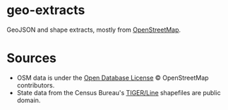 geo-extracts
============
GeoJSON and shape extracts, mostly from [OpenStreetMap](http://www.openstreetmap.org/).

Sources
============
* OSM data is under the [Open Database License](http://opendatacommons.org/licenses/odbl) © OpenStreetMap contributors.
* State data from the Census Bureau's [TIGER/Line](http://www2.census.gov/cgi-bin/shapefiles2009/national-files) shapefiles are public domain. 
